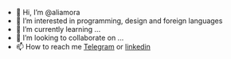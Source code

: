 - 👋 Hi, I’m @aliamora
- 👀 I’m interested in programming, design and foreign languages
- 🌱 I’m currently learning ...
- 💞️ I’m looking to collaborate on ...
- 📫 How to reach me [Telegram](https://t.me/aliamor/) or [linkedin](https://www.linkedin.com/in/aliamora/)

<!---
aliamora/aliamora is a ✨ special ✨ repository because its `README.md` (this file) appears on your GitHub profile.
You can click the Preview link to take a look at your changes.
--->
